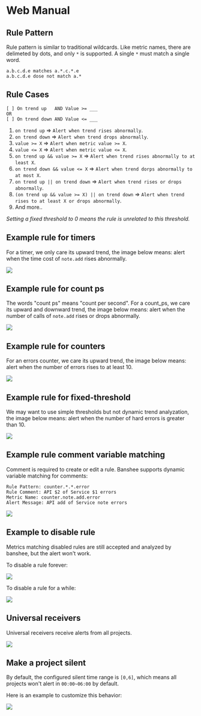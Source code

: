 Web Manual
==========

Rule Pattern
------------

Rule pattern is similar to traditional wildcards. Like metric names, there are
delimeted by dots, and only `*` is supported. A single `*` must match a single
word.

```
a.b.c.d.e matches a.*.c.*.e
a.b.c.d.e dose not match a.*
```

Rule Cases
----------

```
[ ] On trend up   AND Value >= ___
OR
[ ] On trend down AND Value <= ___
```

1. `on trend up` => `Alert when trend rises abnormally`.
2. `on trend down` => `Alert when trend drops abnormally`.
3. `value >= X` => `Alert when metric value >= X`.
4. `value <= X` => `Alert when metric value <= X`.
5. `on trend up && value >= X` => `Alert when trend rises abnormally to at least X`.
6. `on trend down && value <= X` => `Alert when trend dorps abnormally to at most X`.
7. `on trend up || on trend down` => `Alert when trend rises or drops abnormally`.
8. `(on trend up && value >= X) || on trend down` => `Alert when trend rises to at least X or drops abnormally`.
9.  And more..

*Setting a fixed threshold to 0 means the rule is unrelated to this threshold.*

Example rule for timers
-----------------------

For a timer, we only care its upward trend, the image below means:
alert when the time cost of `note.add` rises abnormally.

![](snap/web-manual-01.png)

Example rule for count ps
-------------------------

The words "count ps" means "count per second".
For a count_ps, we care its upward and downward trend, the image below
means: alert when the number of calls of `note.add` rises or drops abnormally.

![](snap/web-manual-02.png)

Example rule for counters
-------------------------

For an errors counter, we care its upward trend, the image below means:
alert when the number of errors rises to at least 10.

![](snap/web-manual-03.png)

Example rule for fixed-threshold
--------------------------------

We may want to use simple thresholds but not dynamic trend analyzation, the
image below means: alert when the number of hard errors is greater than 10.

![](snap/web-manual-04.png)

Example rule comment variable matching
--------------------------------------

Comment is required to create or edit a rule. Banshee supports dynamic variable matching
for comments:

```
Rule Pattern: counter.*.*.error
Rule Comment: API $2 of Service $1 errors
Metric Name: counter.note.add.error
Alert Message: API add of Service note errors
```

![](snap/web-manual-05.png)

Example to disable rule
-----------------------

Metrics matching disabled rules are still accepted and analyzed by banshee,
but the alert won't work.

To disable a rule forever:

![](snap/web-manual-06.png)

To disable a rule for a while:

![](snap/web-manual-07.png)

Universal receivers
-------------------

Universal receivers receive alerts from all projects.

![](snap/web-manual-08.png)

Make a project silent
---------------------

By default, the configured silent time range is `[0,6]`, which means
all projects won't alert in `00:00~06:00` by default.

Here is an example to customize this behavior:

![](snap/web-manual-09.png)
